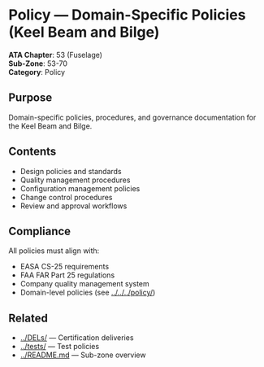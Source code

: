 # Policy — Domain-Specific Policies (Keel Beam and Bilge)

**ATA Chapter**: 53 (Fuselage)  
**Sub-Zone**: 53-70  
**Category**: Policy

## Purpose

Domain-specific policies, procedures, and governance documentation for the Keel Beam and Bilge.

## Contents

- Design policies and standards
- Quality management procedures
- Configuration management policies
- Change control procedures
- Review and approval workflows

## Compliance

All policies must align with:
- EASA CS-25 requirements
- FAA FAR Part 25 regulations
- Company quality management system
- Domain-level policies (see [../../../policy/](../../../policy/))

## Related

- [../DELs/](../DELs/) — Certification deliveries
- [../tests/](../tests/) — Test policies
- [../README.md](../README.md) — Sub-zone overview
